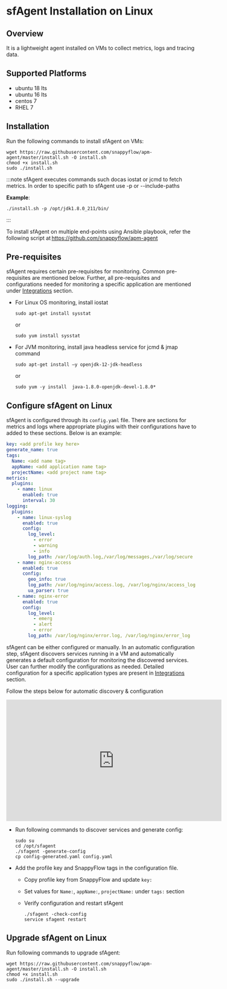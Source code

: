 # sfAgent Installation on Linux

## Overview

It is a lightweight agent installed on VMs to collect metrics, logs and tracing data.

## Supported Platforms

- ubuntu 18 lts 
- ubuntu 16 lts 
- centos 7 
- RHEL 7

## Installation

Run the following commands to install sfAgent on VMs: 

```shell
wget https://raw.githubusercontent.com/snappyflow/apm-agent/master/install.sh -O install.sh
chmod +x install.sh
sudo ./install.sh
```



:::note
sfAgent executes commands such docas iostat or jcmd to fetch metrics. In order to specific path to sfAgent use -p or --include-paths

**Example**:

```shell
./install.sh -p /opt/jdk1.8.0_211/bin/
```

:::

To install sfAgent on multiple end-points using Ansible playbook, refer the following script at https://github.com/snappyflow/apm-agent 

## Pre-requisites 

sfAgent requires certain pre-requisites for monitoring. Common pre-requisites are mentioned below. Further, all pre-requisites and configurations needed for monitoring a specific application are mentioned under [Integrations](/docs/integrations/overview) section.

- For Linux OS monitoring, install iostat

  ```shell
  sudo apt-get install sysstat
  ```

  or

  ```shell
  sudo yum install sysstat 
  ```

- For JVM monitoring, install java headless service for jcmd & jmap command

  ```shell
  sudo apt-get install –y openjdk-12-jdk-headless
  ```

  or

  ```shell
  sudo yum -y install  java-1.8.0-openjdk-devel-1.8.0*
  ```

  

## Configure sfAgent on Linux

sfAgent is configured through its `config.yaml` file. There are sections for metrics and logs where appropriate plugins with their configurations have to added to these sections. Below is an example: 

```yaml
key: <add profile key here> 
generate_name: true 
tags: 
  Name: <add name tag> 
  appName: <add application name tag> 
  projectName: <add project name tag> 
metrics: 
  plugins: 
    - name: linux 
      enabled: true 
      interval: 30 
logging: 
  plugins: 
    - name: linux-syslog 
      enabled: true 
      config: 
        log_level: 
          - error 
          - warning 
          - info        
        log_path: /var/log/auth.log,/var/log/messages,/var/log/secure 
    - name: nginx-access 
      enabled: true 
      config: 
        geo_info: true 
        log_path: /var/log/nginx/access.log, /var/log/nginx/access_log 
        ua_parser: true 
    - name: nginx-error 
      enabled: true 
      config: 
        log_level: 
          - emerg 
          - alert 
          - error 
        log_path: /var/log/nginx/error.log, /var/log/nginx/error_log 
```

sfAgent can be either configured or manually. In an automatic configuration step, sfAgent discovers services running in a VM and automatically generates a default configuration for monitoring the discovered services. User can further modify the  configurations as needed. Detailed configuration for a specific application types are present in [Integrations](/docs/integrations/overview) section.

Follow the steps below for automatic discovery & configuration

<iframe title="Automatic discovery & configuration" width="570" height="321" src="https://www.youtube.com/embed/9CvPvMd3udk?rel=0" frameBorder="0" allow="accelerometer; autoplay; clipboard-write; encrypted-media; gyroscope; picture-in-picture" allowFullScreen="allowFullScreen"
        mozallowfullscreen="mozallowfullscreen" 
        msallowfullscreen="msallowfullscreen" 
        oallowfullscreen="oallowfullscreen" 
        webkitallowfullscreen="webkitallowfullscreen"></iframe>

- Run following commands to discover services and generate config:

  ```shell
  sudo su 
  cd /opt/sfagent 
  ./sfagent -generate-config 
  cp config-generated.yaml config.yaml
  ```

- Add the profile key and SnappyFlow tags in the configuration file.

  - Copy profile key from SnappyFlow and update `key:` 
  
  - Set values for `Name:`, `appName:`, `projectName:` under `tags:` section 

  - Verify configuration and restart sfAgent
  
    ```shell
    ./sfagent -check-config 
    service sfagent restart 
    ```

## Upgrade sfAgent on Linux

Run following commands to upgrade sfAgent:

```shell
wget https://raw.githubusercontent.com/snappyflow/apm-agent/master/install.sh -O install.sh 
chmod +x install.sh 
sudo ./install.sh --upgrade 
```

